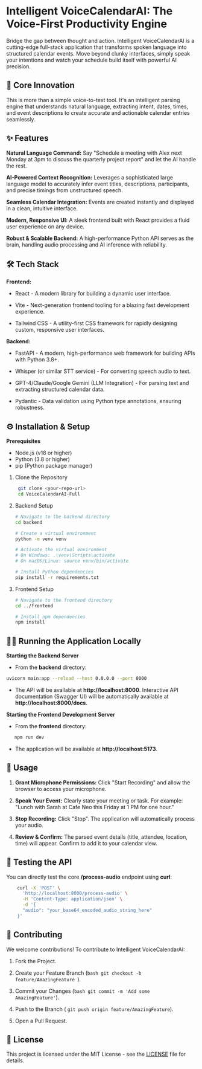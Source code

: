 # Intelligent VoiceCalendarAI: The Voice-First Productivity Engine
Bridge the gap between thought and action. Intelligent VoiceCalendarAI is a cutting-edge full-stack application that transforms spoken language into structured calendar events. Move beyond clunky interfaces, simply speak your intentions and watch your schedule build itself with powerful AI precision.

## 🚀 Core Innovation
This is more than a simple voice-to-text tool. It's an intelligent parsing engine that understands natural language, extracting intent, dates, times, and event descriptions to create accurate and actionable calendar entries seamlessly.

## ✨ Features
**Natural Language Command:** Say "Schedule a meeting with Alex next Monday at 3pm to discuss the quarterly project report" and let the AI handle the rest.

**AI-Powered Context Recognition:** Leverages a sophisticated large language model to accurately infer event titles, descriptions, participants, and precise timings from unstructured speech.

**Seamless Calendar Integration:** Events are created instantly and displayed in a clean, intuitive interface.

**Modern, Responsive UI:** A sleek frontend built with React provides a fluid user experience on any device.

**Robust & Scalable Backend:** A high-performance Python API serves as the brain, handling audio processing and AI inference with reliability.

## 🛠️ Tech Stack
**Frontend:**

- React - A modern library for building a dynamic user interface.

- Vite - Next-generation frontend tooling for a blazing fast development experience.

- Tailwind CSS - A utility-first CSS framework for rapidly designing custom, responsive user interfaces.

**Backend:**

- FastAPI - A modern, high-performance web framework for building APIs with Python 3.8+.

- Whisper (or similar STT service) - For converting speech audio to text.

- GPT-4/Claude/Google Gemini (LLM Integration) - For parsing text and extracting structured calendar data.

- Pydantic - Data validation using Python type annotations, ensuring robustness.

## ⚙️ Installation & Setup
**Prerequisites**
- Node.js (v18 or higher)
- Python (3.8 or higher)
- pip (Python package manager)



1. Clone the Repository

   ```bash
    git clone <your-repo-url>
    cd VoiceCalendarAI-Full
   ```
2. Backend Setup

    ```bash
    # Navigate to the backend directory
    cd backend

    # Create a virtual environment
    python -m venv venv

    # Activate the virtual environment
    # On Windows: .\venv\Scripts\activate
    # On macOS/Linux: source venv/bin/activate

    # Install Python dependencies
    pip install -r requirements.txt
    ```
3. Frontend Setup

     ```bash
     # Navigate to the frontend directory
     cd ../frontend

     # Install npm dependencies
     npm install
     ```

 ## 🏃‍♂️ Running the Application Locally
 
 **Starting the Backend Server**
  - From the **backend** directory:

```bash
uvicorn main:app --reload --host 0.0.0.0 --port 8000
```
  - The API will be available at **http://localhost:8000**. Interactive API documentation (Swagger UI) will be automatically available at **http://localhost:8000/docs**.

**Starting the Frontend Development Server**
  - From the **frontend** directory:

 ``` bash
    npm run dev
 ```
  - The application will be available at **http://localhost:5173**.


## 🔮 Usage
1. **Grant Microphone Permissions:** Click "Start Recording" and allow the browser to access your microphone.

2. **Speak Your Event:** Clearly state your meeting or task. For example: "Lunch with Sarah at Cafe Neo this Friday at 1 PM for one hour."

3. **Stop Recording:** Click "Stop". The application will automatically process your audio.

4. **Review & Confirm:** The parsed event details (title, attendee, location, time) will appear. Confirm to add it to your calendar view.



## 🧪 Testing the API
You can directly test the core **/process-audio** endpoint using **curl**:
```bash
    curl -X 'POST' \
      'http://localhost:8000/process-audio' \
      -H 'Content-Type: application/json' \
      -d '{
      "audio": "your_base64_encoded_audio_string_here"
    }'
```


## 🤝 Contributing

We welcome contributions! To contribute to Intelligent VoiceCalendarAI:

 1. Fork the Project.

 2. Create your Feature Branch (```bash git checkout -b feature/AmazingFeature ```).

 3. Commit your Changes (``` bash git commit -m 'Add some AmazingFeature' ```).

 4. Push to the Branch ( ``` git push origin feature/AmazingFeature ```).

 5. Open a Pull Request.


## 📄 License

This project is licensed under the MIT License - see the [LICENSE](LICENSE) file for details.

